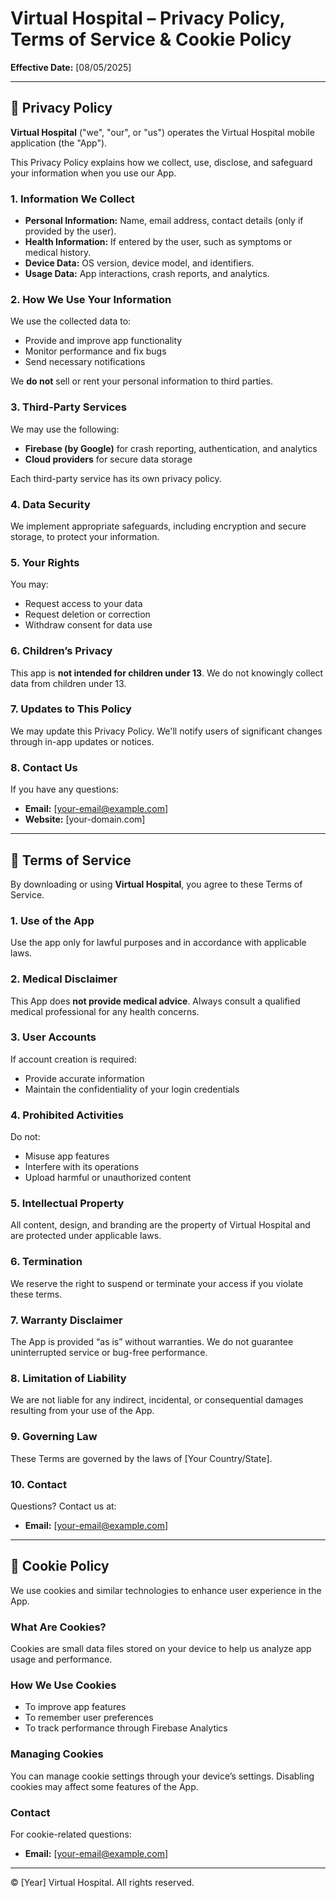 # Virtual Hospital – Privacy Policy, Terms of Service & Cookie Policy

**Effective Date:** [08/05/2025]

---

## 📌 Privacy Policy

**Virtual Hospital** ("we", "our", or "us") operates the Virtual Hospital mobile application (the "App").

This Privacy Policy explains how we collect, use, disclose, and safeguard your information when you use our App.

### 1. Information We Collect

- **Personal Information:** Name, email address, contact details (only if provided by the user).
- **Health Information:** If entered by the user, such as symptoms or medical history.
- **Device Data:** OS version, device model, and identifiers.
- **Usage Data:** App interactions, crash reports, and analytics.

### 2. How We Use Your Information

We use the collected data to:
- Provide and improve app functionality
- Monitor performance and fix bugs
- Send necessary notifications

We **do not** sell or rent your personal information to third parties.

### 3. Third-Party Services

We may use the following:
- **Firebase (by Google)** for crash reporting, authentication, and analytics
- **Cloud providers** for secure data storage

Each third-party service has its own privacy policy.

### 4. Data Security

We implement appropriate safeguards, including encryption and secure storage, to protect your information.

### 5. Your Rights

You may:
- Request access to your data
- Request deletion or correction
- Withdraw consent for data use

### 6. Children’s Privacy

This app is **not intended for children under 13**. We do not knowingly collect data from children under 13.

### 7. Updates to This Policy

We may update this Privacy Policy. We'll notify users of significant changes through in-app updates or notices.

### 8. Contact Us

If you have any questions:
- **Email:** [your-email@example.com]
- **Website:** [your-domain.com]

---

## 📄 Terms of Service

By downloading or using **Virtual Hospital**, you agree to these Terms of Service.

### 1. Use of the App

Use the app only for lawful purposes and in accordance with applicable laws.

### 2. Medical Disclaimer

This App does **not provide medical advice**. Always consult a qualified medical professional for any health concerns.

### 3. User Accounts

If account creation is required:
- Provide accurate information
- Maintain the confidentiality of your login credentials

### 4. Prohibited Activities

Do not:
- Misuse app features
- Interfere with its operations
- Upload harmful or unauthorized content

### 5. Intellectual Property

All content, design, and branding are the property of Virtual Hospital and are protected under applicable laws.

### 6. Termination

We reserve the right to suspend or terminate your access if you violate these terms.

### 7. Warranty Disclaimer

The App is provided “as is” without warranties. We do not guarantee uninterrupted service or bug-free performance.

### 8. Limitation of Liability

We are not liable for any indirect, incidental, or consequential damages resulting from your use of the App.

### 9. Governing Law

These Terms are governed by the laws of [Your Country/State].

### 10. Contact

Questions? Contact us at:
- **Email:** [your-email@example.com]

---

## 🍪 Cookie Policy

We use cookies and similar technologies to enhance user experience in the App.

### What Are Cookies?

Cookies are small data files stored on your device to help us analyze app usage and performance.

### How We Use Cookies

- To improve app features
- To remember user preferences
- To track performance through Firebase Analytics

### Managing Cookies

You can manage cookie settings through your device’s settings. Disabling cookies may affect some features of the App.

### Contact

For cookie-related questions:
- **Email:** [your-email@example.com]

---

© [Year] Virtual Hospital. All rights reserved.

